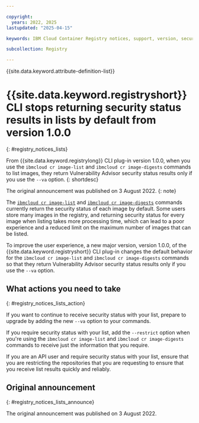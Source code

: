 ```yaml
---

copyright:
  years: 2022, 2025
lastupdated: "2025-04-15"

keywords: IBM Cloud Container Registry notices, support, version, security status, lists

subcollection: Registry

---
```


{{site.data.keyword.attribute-definition-list}}

# {{site.data.keyword.registryshort}} CLI stops returning security status results in lists by default from version 1.0.0
{: #registry_notices_lists}

From {{site.data.keyword.registrylong}} CLI plug-in version 1.0.0, when you use the `ibmcloud cr image-list` and `ibmcloud cr image-digests` commands to list images, they return Vulnerability Advisor security status results only if you use the `--va` option.
{: shortdesc}

The original announcement was published on 3 August 2022.
{: note}

The [`ibmcloud cr image-list`](/docs/Registry?topic=Registry-containerregcli#bx_cr_image_list) and [`ibmcloud cr image-digests`](/docs/Registry?topic=Registry-containerregcli#bx_cr_image_digests) commands currently return the security status of each image by default. Some users store many images in the registry, and returning security status for every image when listing takes more processing time, which can lead to a poor experience and a reduced limit on the maximum number of images that can be listed.

To improve the user experience, a new major version, version 1.0.0, of the {{site.data.keyword.registryshort}} CLI plug-in changes the default behavior for the `ibmcloud cr image-list` and `ibmcloud cr image-digests` commands so that they return Vulnerability Advisor security status results only if you use the `--va` option.

## What actions you need to take
{: #registry_notices_lists_action}

If you want to continue to receive security status with your list, prepare to upgrade by adding the new `--va` option to your commands.

If you require security status with your list, add the `--restrict` option when you're using the `ibmcloud cr image-list` and `ibmcloud cr image-digests` commands to receive just the information that you require.

If you are an API user and require security status with your list, ensure that you are restricting the repositories that you are requesting to ensure that you receive list results quickly and reliably.

## Original announcement
{: #registry_notices_lists_announce}

The original announcement was published on 3 August 2022.
